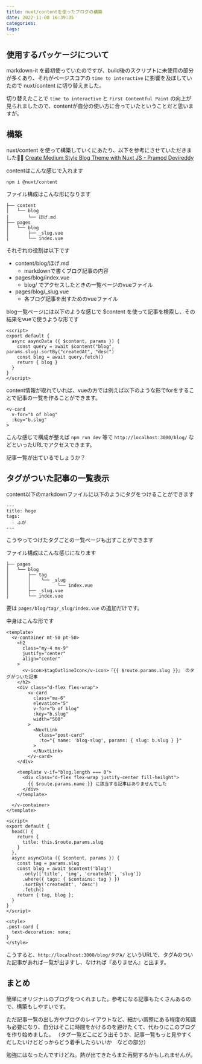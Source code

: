 ```yaml
---
title: nuxt/contentを使ったブログの構築
date: 2022-11-08 16:39:35
categories:
tags:
---
```


## 使用するパッケージについて
markdown-it を最初使っていたのですが、build後のスクリプトに未使用の部分が多くあり、それがページスコアの `time to interactive` に影響を及ぼしていたので nuxt/content に切り替えました。

切り替えたことで `time to interactive` と `First Contentful Paint` の向上が見られましたので、contentが自分の使い方に合っていたということだと思いますが。


## 構築
nuxt/content を使って構築していくにあたり、以下を参考にさせていただきました🙇‍♂️
[Create Medium Style Blog Theme with Nuxt JS - Pramod Devireddy](https://domarpdev.github.io/blog/create-medium-style-blog-theme/)


contentはこんな感じで入れます
```
npm i @nuxt/content
```


ファイル構成はこんな形になります
```
├── content
│   └── blog
│       └── ほげ.md
├── pages
│   └── blog
│       ├── _slug.vue
│       └── index.vue
```

それぞれの役割は以下です

* content/blog/ほげ.md
  * markdownで書くブログ記事の内容
* pages/blog/index.vue
  * blog/ でアクセスしたときの一覧ページのvueファイル
* pages/blog/_slug.vue
  * 各ブログ記事を出すためのvueファイル

blog一覧ページには以下のような感じで $content を使って記事を検索し、その結果をvueで使うような形です
```
<script>
export default {
  async asyncData ({ $content, params }) {
    const query = await $content("blog", params.slug).sortBy("createdAt", "desc")
    const blog = await query.fetch()
    return { blog }
  }
}
</script>
```

content情報が取れていれば、vueの方では例えば以下のような形でforをすることで記事の一覧を作ることができます。
```
<v-card
  v-for="b of blog"
  :key="b.slug"
>
```

こんな感じで構成が整えば `npm run dev` 等で `http://localhost:3000/blog/` などといったURLでアクセスできます。

記事一覧が出ているでしょうか？



## タグがついた記事の一覧表示
content以下のmarkdownファイルに以下のようにタグをつけることができます
```
---
title: hoge
tags:
  - ふが
---
```

こうやってつけたタグごとの一覧ページも出すことができます

ファイル構成はこんな感じになります
```
├── pages
│   └── blog
│       ├── tag
│       │    └── _slug
│       │          └── index.vue
│       ├── _slug.vue
│       └── index.vue
```

要は `pages/blog/tag/_slug/index.vue` の追加だけです。


中身はこんな形です
```
<template>
  <v-container mt-50 pt-50>
    <h2
      class="my-4 mx-9"
      justify="center"
      align="center"
    >
      <v-icon>$tagOutlineIcon</v-icon>『{{ $route.params.slug }}』 のタグがついた記事
    </h2>
    <div class="d-flex flex-wrap">
        <v-card
          class="ma-6"
          elevation="5"
          v-for="b of blog"
          :key="b.slug"
          width="500"
        >
          <NuxtLink
            class="post-card"
            :to="{ name: 'blog-slug', params: { slug: b.slug } }"
          >
          </NuxtLink>
        </v-card>
    </div>

    <template v-if="blog.length === 0">
      <div class="d-flex flex-wrap justify-center fill-heilght">
        {{ $route.params.name }} に該当する記事はありませんでした
      </div>
    </template>

  </v-container>
</template>

<script>
export default {
  head() {
    return {
      title: this.$route.params.slug
    }
  },
  async asyncData ({ $content, params }) {
    const tag = params.slug
    const blog = await $content('blog')
      .only(['title', 'img', 'createdAt', 'slug'])
      .where({ tags: { $contains: tag } })
      .sortBy('createdAt', 'desc')
      .fetch()
    return { tag, blog };
  }
}
</script>

<style>
.post-card {
  text-decoration: none;
}
</style>
```

こうすると、`http://localhost:3000/blog/タグA/` というURLで、タグAのついた記事があれば一覧が出ますし、なければ『ありません』と出ます。


## まとめ
簡単にオリジナルのブログをつくれました。参考になる記事もたくさんあるので、構築もしやすいです。

ただ記事一覧の出し方やブログのレイアウトなど、細かい調整にある程度の知識も必要になり、自分はそこに時間をかけるのを避けたくて、代わりにこのブログを作り始めました。
（タグ一覧どこにどう出そうか、記事一覧もっと見やすくだしたいけどどっからどう着手したらいいか　などの部分）

勉強にはなったんですけどね。熱が出てきたらまた再開するかもしれませんが。



